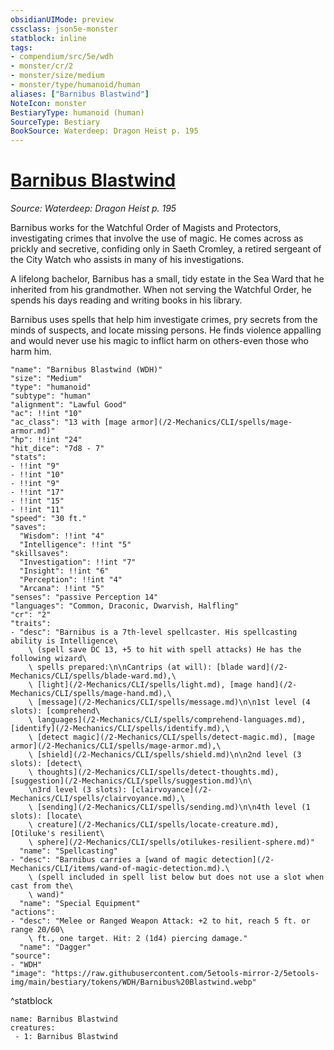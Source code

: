 ```yaml
---
obsidianUIMode: preview
cssclass: json5e-monster
statblock: inline
tags:
- compendium/src/5e/wdh
- monster/cr/2
- monster/size/medium
- monster/type/humanoid/human
aliases: ["Barnibus Blastwind"]
NoteIcon: monster
BestiaryType: humanoid (human)
SourceType: Bestiary
BookSource: Waterdeep: Dragon Heist p. 195
---
```

# [Barnibus Blastwind](2-Mechanics/CLI/bestiary/npc/barnibus-blastwind-wdh.md)
*Source: Waterdeep: Dragon Heist p. 195*  

Barnibus works for the Watchful Order of Magists and Protectors, investigating crimes that involve the use of magic. He comes across as prickly and secretive, confiding only in Saeth Cromley, a retired sergeant of the City Watch who assists in many of his investigations.

A lifelong bachelor, Barnibus has a small, tidy estate in the Sea Ward that he inherited from his grandmother. When not serving the Watchful Order, he spends his days reading and writing books in his library.

Barnibus uses spells that help him investigate crimes, pry secrets from the minds of suspects, and locate missing persons. He finds violence appalling and would never use his magic to inflict harm on others-even those who harm him.

```statblock
"name": "Barnibus Blastwind (WDH)"
"size": "Medium"
"type": "humanoid"
"subtype": "human"
"alignment": "Lawful Good"
"ac": !!int "10"
"ac_class": "13 with [mage armor](/2-Mechanics/CLI/spells/mage-armor.md)"
"hp": !!int "24"
"hit_dice": "7d8 - 7"
"stats":
- !!int "9"
- !!int "10"
- !!int "9"
- !!int "17"
- !!int "15"
- !!int "11"
"speed": "30 ft."
"saves":
  "Wisdom": !!int "4"
  "Intelligence": !!int "5"
"skillsaves":
  "Investigation": !!int "7"
  "Insight": !!int "6"
  "Perception": !!int "4"
  "Arcana": !!int "5"
"senses": "passive Perception 14"
"languages": "Common, Draconic, Dwarvish, Halfling"
"cr": "2"
"traits":
- "desc": "Barnibus is a 7th-level spellcaster. His spellcasting ability is Intelligence\
    \ (spell save DC 13, +5 to hit with spell attacks) He has the following wizard\
    \ spells prepared:\n\nCantrips (at will): [blade ward](/2-Mechanics/CLI/spells/blade-ward.md),\
    \ [light](/2-Mechanics/CLI/spells/light.md), [mage hand](/2-Mechanics/CLI/spells/mage-hand.md),\
    \ [message](/2-Mechanics/CLI/spells/message.md)\n\n1st level (4 slots): [comprehend\
    \ languages](/2-Mechanics/CLI/spells/comprehend-languages.md), [identify](/2-Mechanics/CLI/spells/identify.md),\
    \ [detect magic](/2-Mechanics/CLI/spells/detect-magic.md), [mage armor](/2-Mechanics/CLI/spells/mage-armor.md),\
    \ [shield](/2-Mechanics/CLI/spells/shield.md)\n\n2nd level (3 slots): [detect\
    \ thoughts](/2-Mechanics/CLI/spells/detect-thoughts.md), [suggestion](/2-Mechanics/CLI/spells/suggestion.md)\n\
    \n3rd level (3 slots): [clairvoyance](/2-Mechanics/CLI/spells/clairvoyance.md),\
    \ [sending](/2-Mechanics/CLI/spells/sending.md)\n\n4th level (1 slots): [locate\
    \ creature](/2-Mechanics/CLI/spells/locate-creature.md), [Otiluke's resilient\
    \ sphere](/2-Mechanics/CLI/spells/otilukes-resilient-sphere.md)"
  "name": "Spellcasting"
- "desc": "Barnibus carries a [wand of magic detection](/2-Mechanics/CLI/items/wand-of-magic-detection.md).\
    \ (spell included in spell list below but does not use a slot when cast from the\
    \ wand)"
  "name": "Special Equipment"
"actions":
- "desc": "Melee or Ranged Weapon Attack: +2 to hit, reach 5 ft. or range 20/60\
    \ ft., one target. Hit: 2 (1d4) piercing damage."
  "name": "Dagger"
"source":
- "WDH"
"image": "https://raw.githubusercontent.com/5etools-mirror-2/5etools-img/main/bestiary/tokens/WDH/Barnibus%20Blastwind.webp"
```
^statblock

```encounter-table
name: Barnibus Blastwind
creatures:
 - 1: Barnibus Blastwind
```